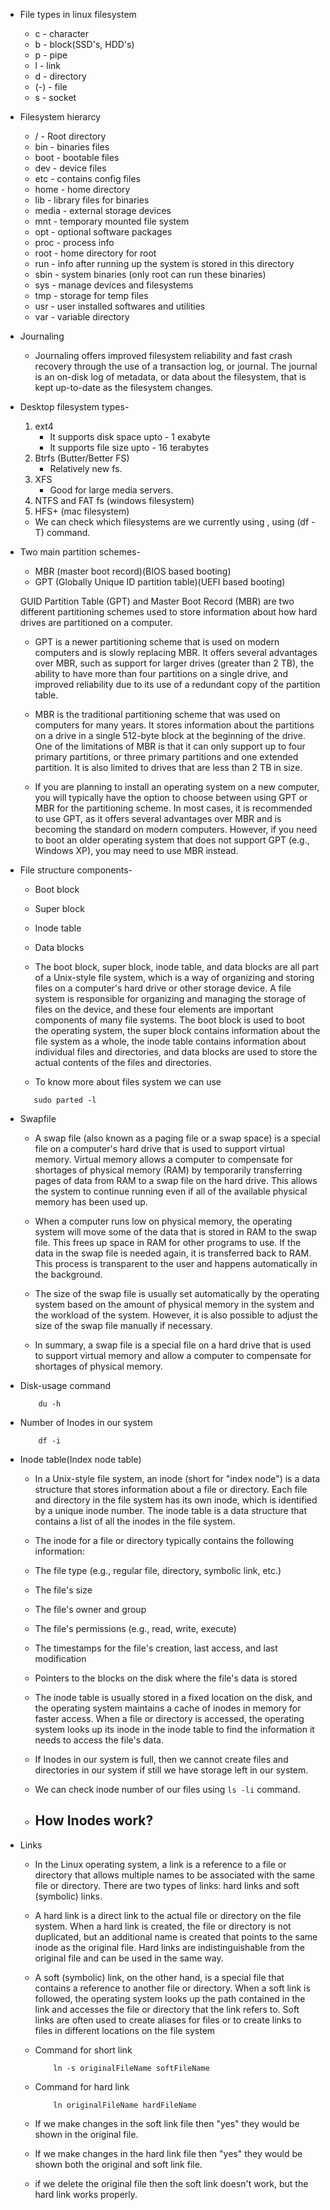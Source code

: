 - File types in linux filesystem
    - c - character
    - b - block(SSD's, HDD's)
    - p - pipe
    - l - link
    - d - directory
    - (-) - file
    - s - socket 

- Filesystem hierarcy
    - / - Root directory
    - bin - binaries files
    - boot - bootable files
    - dev - device files
    - etc - contains config files 
    - home - home directory
    - lib - library files for binaries
    - media - external storage devices
    - mnt - temporary mounted file system
    - opt - optional software packages
    - proc - process info
    - root - home directory for root
    - run - info after running up the system is stored in this directory
    - sbin - system binaries (only root can run these binaries)
    - sys - manage devices and filesystems
    - tmp - storage for temp files
    - usr - user installed softwares and utilities
    - var - variable directory

- Journaling
    - Journaling offers improved filesystem reliability and fast crash recovery through the use of a transaction log, or journal. The journal is an on-disk log of metadata, or data about the filesystem, that is kept up-to-date as the filesystem changes. 

- Desktop filesystem types-
    1. ext4
        - It supports disk space upto - 1 exabyte
        - It supports file size upto - 16 terabytes
    2. Btrfs (Butter/Better FS)
        - Relatively new fs.
    3. XFS
        - Good for large media servers.
    4. NTFS and FAT fs (windows filesystem)
    5. HFS+ (mac filesystem)

    - We can check which filesystems are we currently using , using (df -T) command.


- Two main partition schemes-
    - MBR (master boot record)(BIOS based booting)
    - GPT (Globally Unique ID partition table)(UEFI based booting)

    GUID Partition Table (GPT) and Master Boot Record (MBR) are two different partitioning schemes used to store information about how hard drives are partitioned on a computer.

    - GPT is a newer partitioning scheme that is used on modern computers and is slowly replacing MBR. It offers several advantages over MBR, such as support for larger drives (greater than 2 TB), the ability to have more than four partitions on a single drive, and improved reliability due to its use of a redundant copy of the partition table.

    - MBR is the traditional partitioning scheme that was used on computers for many years. It stores information about the partitions on a drive in a single 512-byte block at the beginning of the drive. One of the limitations of MBR is that it can only support up to four primary partitions, or three primary partitions and one extended partition. It is also limited to drives that are less than 2 TB in size.

    - If you are planning to install an operating system on a new computer, you will typically have the option to choose between using GPT or MBR for the partitioning scheme. In most cases, it is recommended to use GPT, as it offers several advantages over MBR and is becoming the standard on modern computers. However, if you need to boot an older operating system that does not support GPT (e.g., Windows XP), you may need to use MBR instead.


- File structure components-
    - Boot block
    - Super block
    - Inode table 
    - Data blocks

    - The boot block, super block, inode table, and data blocks are all part of a Unix-style file system, which is a way of organizing and storing files on a computer's hard drive or other storage device. A file system is responsible for organizing and managing the storage of files on the device, and these four elements are important components of many file systems. The boot block is used to boot the operating system, the super block contains information about the file system as a whole, the inode table contains information about individual files and directories, and data blocks are used to store the actual contents of the files and directories.

    - To know more about files system we can use
     ```
        sudo parted -l
    ```

- Swapfile
    - A swap file (also known as a paging file or a swap space) is a special file on a computer's hard drive that is used to support virtual memory. Virtual memory allows a computer to compensate for shortages of physical memory (RAM) by temporarily transferring pages of data from RAM to a swap file on the hard drive. This allows the system to continue running even if all of the available physical memory has been used up.

    - When a computer runs low on physical memory, the operating system will move some of the data that is stored in RAM to the swap file. This frees up space in RAM for other programs to use. If the data in the swap file is needed again, it is transferred back to RAM. This process is transparent to the user and happens automatically in the background.

    - The size of the swap file is usually set automatically by the operating system based on the amount of physical memory in the system and the workload of the system. However, it is also possible to adjust the size of the swap file manually if necessary.

    - In summary, a swap file is a special file on a hard drive that is used to support virtual memory and allow a computer to compensate for shortages of physical memory.

- Disk-usage command
    ```
        du -h
    ```
- Number of Inodes in our system
    ```
        df -i
    ```

- Inode table(Index node table)
    - In a Unix-style file system, an inode (short for "index node") is a data structure that stores information about a file or directory. Each file and directory in the file system has its own inode, which is identified by a unique inode number. The inode table is a data structure that contains a list of all the inodes in the file system.

    - The inode for a file or directory typically contains the following information:
    - The file type (e.g., regular file, directory, symbolic link, etc.)
    - The file's size
    - The file's owner and group
    - The file's permissions (e.g., read, write, execute)
    - The timestamps for the file's creation, last access, and last modification
    - Pointers to the blocks on the disk where the file's data is stored
    - The inode table is usually stored in a fixed location on the disk, and the operating system maintains a cache of inodes in memory for faster access. When a file or directory is accessed, the operating system looks up its inode in the inode table to find the information it needs to access the file's data. 

    - If Inodes in our system is full, then we cannot create files and directories in our system if
     still we have storage left in our system.

     - We can check inode number of our files using `ls -li` command.

     - How Inodes work?
        -  


- Links

    - In the Linux operating system, a link is a reference to a file or directory that allows multiple names to be associated with the same file or directory. There are two types of links: hard links and soft (symbolic) links.

    - A hard link is a direct link to the actual file or directory on the file system. When a hard link is created, the file or directory is not duplicated, but an additional name is created that points to the same inode as the original file. Hard links are indistinguishable from the original file and can be used in the same way.

    - A soft (symbolic) link, on the other hand, is a special file that contains a reference to another file or directory. When a soft link is followed, the operating system looks up the path contained in the link and accesses the file or directory that the link refers to. Soft links are often used to create aliases for files or to create links to files in different locations on the file system

    - Command for short link
        ```
            ln -s originalFileName softFileName
        ```
    - Command for hard link
        ```
            ln originalFileName hardFileName
        ```
    - If we make changes in the soft link file then "yes" they would be shown in the original file.
    - If we make changes in the hard link file then "yes" they would be shown both the original and soft link file.
    - if we delete the original file then the soft link doesn't work, but the hard link works properly.
